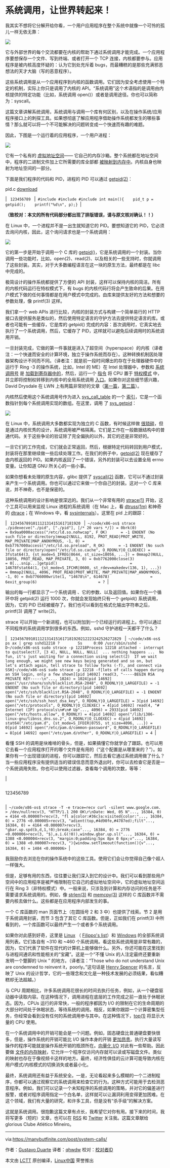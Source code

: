# 系统调用，让世界转起来！

我其实不想将它分解开给你看，一个用户应用程序在整个系统中就像一个可怜的孤儿一样无依无靠：

![](https://manybutfinite.com/img/os/appInVat.png)

它与外部世界的每个交流都要在内核的帮助下通过系统调用才能完成。一个应用程序要想保存一个文件、写到终端、或者打开一个 TCP 连接，内核都要参与。应用程序是被内核高度怀疑的：认为它到处充斥着 bugs，而最糟糕的是那些充满邪恶想法的天才大脑（写的恶意程序）。

这些系统调用是从一个应用程序到内核的函数调用。它们因为安全考虑使用一个特定的机制，实际上你只是调用了内核的 API。“系统调用”这个术语指的是调用由内核提供的特定功能（比如，系统调用 open()）或者是调用途径。你也可以简称为：syscall。

这篇文章讲解系统调用，系统调用与调用一个库有何区别，以及在操作系统/应用程序接口上的刺探工具。如果想彻底了解应用程序借助操作系统都发生的哪些事情？那么就可以将一个不可能解决的问题转变成一个快速而有趣的难题。

因此，下图是一个运行着的应用程序，一个用户进程：

![](https://manybutfinite.com/img/os/sandbox.png)

它有一个私有的 [虚拟地址空间][2]—— 它自己的内存沙箱。整个系统都在地址空间中，程序的二进制文件加上它所需要的库全部都 [被映射到内存中][3]。内核自身也映射为地址空间的一部分。

下面是我们程序的代码和 PID，进程的 PID 可以通过 [getpid(2)][4]：

pid.c  [download][1]

| 
​```
123456789
​```
 | 
​```
#include #include #include int main(){    pid_t p = getpid();    printf("%d\n", p);}
​```
 |

**（致校对：本文的所有代码部分都出现了排版错误，请与原文核对确认！！）**

在 Linux 中，一个进程并不是一出生就知道它的 PID。要想知道它的 PID，它必须去询问内核，因此，这个询问请求也是一个系统调用：

![](https://manybutfinite.com/img/os/syscallEnter.png)

它的第一步是开始于调用一个 C 库的 [getpid()][5]，它是系统调用的一个封装。当你调用一些功能时，比如，open(2)、read(2)、以及相关的一些支持时，你就调用了这些封装。其实，对于大多数编程语言在这一块的原生方法，最终都是在 libc 中完成的。

极简设计的操作系统都提供了方便的 API 封装，这样可以保持内核的简洁。所有的内核代码运行在特权模式下，有 bugs 的内核代码行将会产生致命的后果。在用户模式下做的任何事情都是在用户模式中完成的。由库来提供友好的方法和想要的参数处理，像 printf(3) 这样。

我们拿一个 web APIs 进行比较，内核的封装方式与构建一个简单易行的 HTTP 接口去提供服务是类似的，然后使用特定语言的守护方法去提供特定语言的库。或者也可能有一些缓存，它是库的 getpid() 完成的内容：首次调用时，它真实地去执行了一个系统调用，然后，它缓存了 PID，这样就可以避免后续调用时的系统调用开销。

一旦封装完成，它做的第一件事就是进入了超空间（hyperspace）的内核（译者注：一个快速而安全的计算环境，独立于操作系统而存在）。这种转换机制因处理器架构设计不同而不同。（译者注：就是前一段时间爆出的存在于处理器硬件中的运行于 Ring -3 的操作系统，比如，Intel 的 ME）在 Intel 处理器中，参数和 [系统调用号][6] 是 [加载到寄存器中的][7]，然后，运行一个 [指令][8] 将 CPU 置于 [特权模式][9] 中，并立即将控制权转移到内核中的全局系统调用 [入口][10]。如果你对这些细节感兴趣，David Drysdale 在 LWN 上有两篇非常好的文章（[第一篇][11]，[第二篇][12]）。

内核然后使用这个系统调用号作为进入 [sys_call_table][14] 的一个 [索引][13]，它是一个函数指针到每个系统调用实现的数组。在这里，调用 了 [sys_getpid][15]：

![](https://manybutfinite.com/img/os/syscallExit.png)

在 Linux 中，系统调用大多数都实现为独立的 C 函数，有时候这样做 [很琐碎][16]，但是通过内核优秀的设计，系统调用被严格隔离。它们是工作在一般数据结构中的普通代码。关于这些争论的验证除了完全偏执的以外，其它的还是非常好的。

一旦它们的工作完成，它们就会正常返回，然后，根据特定代码转回到用户模式，封装将在那里继续做一些后续处理工作。在我们的例子中，[getpid(2)][17] 现在缓存了由内核返回的 PID。如果内核返回了一个错误，另外的封装可以去设置全局 errno 变量。让你知道 GNU 所关心的一些小事。

如果你想看未处理的原生内容，glibc 提供了 [syscall(2)][18] 函数，它可以不通过封装来产生一个系统调用。你也可以通过它来做一个你自己的封装。这对一个 C 库来说，并不神奇，也不是保密的。

这种系统调用的设计影响是很深远的。我们从一个非常有用的 [strace(1)][19] 开始，这个工具可以用来监视 Linux 进程的系统调用（在 Mac 上，看 [dtruss(1m)][20] 和神奇的 [dtrace][21]；在 Windows 中，看 [sysinternals][22]）。这里在 pid 上的跟踪：

| 
​```
1234567891011121314151617181920
​```
 | 
​```
~/code/x86-os$ strace ./pidexecve("./pid", ["./pid"], [/* 20 vars */]) = 0brk(0)                                  = 0x9aa0000access("/etc/ld.so.nohwcap", F_OK)      = -1 ENOENT (No such file or directory)mmap2(NULL, 8192, PROT_READ|PROT_WRITE, MAP_PRIVATE|MAP_ANONYMOUS, -1, 0) = 0xb7767000access("/etc/ld.so.preload", R_OK)      = -1 ENOENT (No such file or directory)open("/etc/ld.so.cache", O_RDONLY|O_CLOEXEC) = 3fstat64(3, {st_mode=S_IFREG|0644, st_size=18056, ...}) = 0mmap2(NULL, 18056, PROT_READ, MAP_PRIVATE, 3, 0) = 0xb7762000close(3)                                = 0[...snip...]getpid()                                = 14678fstat64(1, {st_mode=S_IFCHR|0600, st_rdev=makedev(136, 1), ...}) = 0mmap2(NULL, 4096, PROT_READ|PROT_WRITE, MAP_PRIVATE|MAP_ANONYMOUS, -1, 0) = 0xb7766000write(1, "14678\n", 614678)                  = 6exit_group(6)                           = ?
​```
 |

输出的每一行都显示了一个系统调用 、它的参数、以及返回值。如果你在一个循环中将 getpid(2) 运行 1000 次，你就会发现始终只有一个 getpid() 系统调用，因为，它的 PID 已经被缓存了。我们也可以看到在格式化输出字符串之后，printf(3) 调用了 write(2)。

strace 可以开始一个新进程，也可以附加到一个已经运行的进程上。你可以通过不同程序的系统调用学到很多的东西。例如，sshd 守护进程一天都干了什么？

| 
​```
1234567891011121314151617181920212223242526272829
​```
 | 
​```
~/code/x86-os$ ps ax | grep sshd12218 ?        Ss     0:00 /usr/sbin/sshd -D~/code/x86-os$ sudo strace -p 12218Process 12218 attached - interrupt to quitselect(7, [3 4], NULL, NULL, NULL[  ... nothing happens ...  No fun, it's just waiting for a connection using select(2)  If we wait long enough, we might see new keys being generated and so on, but  let's attach again, tell strace to follow forks (-f), and connect via SSH]~/code/x86-os$ sudo strace -p 12218 -f[lots of calls happen during an SSH login, only a few shown][pid 14692] read(3, "-----BEGIN RSA PRIVATE KEY-----\n"..., 1024) = 1024[pid 14692] open("/usr/share/ssh/blacklist.RSA-2048", O_RDONLY|O_LARGEFILE) = -1 ENOENT (No such file or directory)[pid 14692] open("/etc/ssh/blacklist.RSA-2048", O_RDONLY|O_LARGEFILE) = -1 ENOENT (No such file or directory)[pid 14692] open("/etc/ssh/ssh_host_dsa_key", O_RDONLY|O_LARGEFILE) = 3[pid 14692] open("/etc/protocols", O_RDONLY|O_CLOEXEC) = 4[pid 14692] read(4, "# Internet (IP) protocols\n#\n# Up"..., 4096) = 2933[pid 14692] open("/etc/hosts.allow", O_RDONLY) = 4[pid 14692] open("/lib/i386-linux-gnu/libnss_dns.so.2", O_RDONLY|O_CLOEXEC) = 4[pid 14692] stat64("/etc/pam.d", {st_mode=S_IFDIR|0755, st_size=4096, ...}) = 0[pid 14692] open("/etc/pam.d/common-password", O_RDONLY|O_LARGEFILE) = 8[pid 14692] open("/etc/pam.d/other", O_RDONLY|O_LARGEFILE) = 4
​```
 |

看懂 SSH 的调用是块难啃的骨头，但是，如果搞懂它你就学会了跟踪。也可以用它去看一个应用程序打开的哪个文件是有用的（“这个配置是从哪里来的？”）。如果你有一个出现错误的进程，你可以跟踪它，然后去看它通过系统调用做了什么？当一些应用程序没有提供适当的错误信息而意外退出时，你可以去检查它是否是一个系统调用失败。你也可以使用过滤器，查看每个调用的次数，等等：

| 

```

```

123456789

```

```

 | 
​```
~/code/x86-os$ strace -T -e trace=recv curl -silent www.google.com. > /dev/nullrecv(3, "HTTP/1.1 200 OK\r\nDate: Wed, 05 N"..., 16384, 0) = 4164 <0.000007>recv(3, "fl a{color:#36c}a:visited{color:"..., 16384, 0) = 2776 <0.000005>recv(3, "adient(top,#4d90fe,#4787ed);filt"..., 16384, 0) = 4164 <0.000007>recv(3, "gbar.up.spd(b,d,1,!0);break;case"..., 16384, 0) = 2776 <0.000006>recv(3, "$),a.i.G(!0)),window.gbar.up.sl("..., 16384, 0) = 1388 <0.000004>recv(3, "margin:0;padding:5px 8px 0 6px;v"..., 16384, 0) = 1388 <0.000007>recv(3, "){window.setTimeout(function(){v"..., 16384, 0) = 1484 <0.000006>
​```
 |

我鼓励你去浏览在你的操作系统中的这些工具。使用它们会让你觉得自己像个超人一样强大。

但是，足够有用的东西，往往要让我们深入到它的设计中。我们可以看到那些用户空间中的应用程序是被严格限制在它自己的虚拟地址空间中，它的虚拟地址空间运行在 Ring 3（非特权模式）中。一般来说，只涉及到计算和内存访问的任务是不需要请求系统调用的。例如，像 [strlen(3)][23] 和 [memcpy(3)][24] 这样的 C 库函数并不需要内核去做什么。这些都是在应用程序内部发生的事。

一个 C 库函数的 man 页面节上（在圆括号 2 和 3 中）也提供了线索。节 2 是用于系统调用封装，而节 3 包含了其它 C 库函数。但是，正如我们在 printf(3) 中所看到的，一个库函数可以最终产生一个或者多个系统调用。

如果你对此感到好奇，这里是 [Linux][25] （ [Filippo's list][26]）和 [Windows][27] 的全部系统调用列表。它们各自有 ~310 和 ~460 个系统调用。看这些系统调用是非常有趣的，因为，它们代表了软件在现代的计算机上能够做什么。另外，你还可能在这里找到与进程间通讯和性能相关的“宝藏”。这是一个“不懂 Unix 的人注定最终还要重新发明一个蹩脚的 Unix ” 的地方。（译者注：“Those who do not understand Unix are condemned to reinvent it，poorly。”这句话是 [Henry Spencer][35] 的名言，反映了 Unix 的设计哲学，它的一些理念和文化是一种技术发展的必须结果，看似糟糕却无法超越。）

与 CPU 周期相比，许多系统调用花很长的时间去执行任务，例如，从一个硬盘驱动器中读取内容。在这种情况下，调用进程在底层的工作完成之前一直处于休眠状态。因为，CPUs 运行的非常快，一般的程序都因为 I/O 的限制在它的生命周期的大部分时间处于休眠状态，等待系统的调用。相反，如果你跟踪一个计算密集型任务，你经常会看到没有任何的系统调用参与其中。在这种情况下，[top(1)][29] 将显示大量的 CPU 使用。

在一个系统调用中的开销可能会是一个问题。例如，固态硬盘比普通硬盘要快很多，但是，操作系统的开销可能比 I/O 操作本身的开销 [更加昂贵][30]。执行大量读写操作的程序可能就是操作系统开销的瓶颈所在。[向量化 I/O][31] 对此有一些帮助。因此要做 [文件的内存映射][32]，它允许一个程序仅访问内存就可以读或写磁盘文件。类似的映射也存在于像视频卡这样的地方。最终，经济性俱佳的云计算可能导致内核在用户模式/内核模式的切换消失或者最小化。

最终，系统调用还有益于系统安全。一是，无论看起来多么模糊的一个二进制程序，你都可以通过观察它的系统调用来检查它的行为。这种方式可能用于去检测恶意程序。例如，我们可以记录一个未知程序的系统调用的策略，并对它的偏差进行报警，或者对程序调用指定一个白名单，这样就可以让漏洞利用变得更加困难。在这个领域，我们有大量的研究，和许多工具，但是没有“杀手级”的解决方案。

这就是系统调用。很抱歉这篇文章有点长，我希望它对你有用。接下来的时间，我将写更多（短的）文章，也可以在 [RSS][33] 和 [Twitter][34] 关注我。这篇文章献给 glorious Clube Atlético Mineiro。

--------------------------------------------------------------------------------

via:https://manybutfinite.com/post/system-calls/

作者：[Gustavo Duarte][a]
译者：[qhwdw](https://github.com/qhwdw)
校对：[校对者ID](https://github.com/校对者ID)

本文由 [LCTT](https://github.com/LCTT/TranslateProject) 原创编译，[Linux中国](https://linux.cn/) 荣誉推出

[a]:http://duartes.org/gustavo/blog/about/
[1]:https://manybutfinite.com/code/x86-os/pid.c
[2]:https://manybutfinite.com/post/anatomy-of-a-program-in-memory
[3]:https://manybutfinite.com/post/page-cache-the-affair-between-memory-and-files/
[4]:http://linux.die.net/man/2/getpid
[5]:https://sourceware.org/git/?p=glibc.git;a=blob;f=sysdeps/unix/sysv/linux/getpid.c;h=937b1d4e113b1cff4a5c698f83d662e130d596af;hb=4c6da7da9fb1f0f94e668e6d2966a4f50a7f0d85#l49
[6]:https://github.com/torvalds/linux/blob/v3.17/arch/x86/syscalls/syscall_64.tbl#L48
[7]:https://sourceware.org/git/?p=glibc.git;a=blob;f=sysdeps/unix/sysv/linux/x86_64/sysdep.h;h=4a619dafebd180426bf32ab6b6cb0e5e560b718a;hb=4c6da7da9fb1f0f94e668e6d2966a4f50a7f0d85#l139
[8]:https://sourceware.org/git/?p=glibc.git;a=blob;f=sysdeps/unix/sysv/linux/x86_64/sysdep.h;h=4a619dafebd180426bf32ab6b6cb0e5e560b718a;hb=4c6da7da9fb1f0f94e668e6d2966a4f50a7f0d85#l179
[9]:https://manybutfinite.com/post/cpu-rings-privilege-and-protection
[10]:https://github.com/torvalds/linux/blob/v3.17/arch/x86/kernel/entry_64.S#L354-L386
[11]:http://lwn.net/Articles/604287/
[12]:http://lwn.net/Articles/604515/
[13]:https://github.com/torvalds/linux/blob/v3.17/arch/x86/kernel/entry_64.S#L422
[14]:https://github.com/torvalds/linux/blob/v3.17/arch/x86/kernel/syscall_64.c#L25
[15]:https://github.com/torvalds/linux/blob/v3.17/kernel/sys.c#L800-L809
[16]:https://github.com/torvalds/linux/blob/v3.17/kernel/sys.c#L800-L859
[17]:http://linux.die.net/man/2/getpid
[18]:http://linux.die.net/man/2/syscall
[19]:http://linux.die.net/man/1/strace
[20]:https://developer.apple.com/library/mac/documentation/Darwin/Reference/ManPages/man1/dtruss.1m.html
[21]:http://dtrace.org/blogs/brendan/2011/10/10/top-10-dtrace-scripts-for-mac-os-x/
[22]:http://technet.microsoft.com/en-us/sysinternals/bb842062.aspx
[23]:http://linux.die.net/man/3/strlen
[24]:http://linux.die.net/man/3/memcpy
[25]:https://github.com/torvalds/linux/blob/v3.17/arch/x86/syscalls/syscall_64.tbl
[26]:https://filippo.io/linux-syscall-table/
[27]:http://j00ru.vexillium.org/ntapi/
[28]:https://manybutfinite.com/post/what-your-computer-does-while-you-wait/
[29]:http://linux.die.net/man/1/top
[30]:http://danluu.com/clwb-pcommit/
[31]:http://en.wikipedia.org/wiki/Vectored_I/O
[32]:https://manybutfinite.com/post/page-cache-the-affair-between-memory-and-files/
[33]:http://feeds.feedburner.com/GustavoDuarte
[34]:http://twitter.com/food4hackers
[35]:https://en.wikipedia.org/wiki/Henry_Spencer